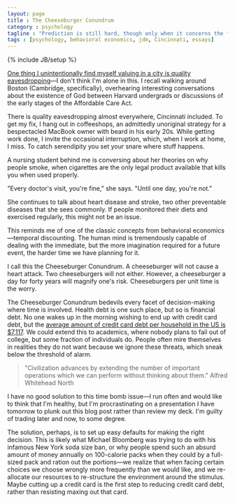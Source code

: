 ```yaml
---
layout: page
title : The Cheeseburger Conundrum
category : psychology
tagline : "Prediction is still hard, though only when it concerns the future."
tags : [psychology, behavioral economics, jdm, Cincinnati, essays]
---
```

{% include JB/setup %}

[One thing I unintentionally find myself valuing in a city is quality eavesdropping](http://paulgraham.com/cities.html)&#8212;I don't think I'm alone in this.
I recall walking around Boston (Cambridge, specifically), overhearing interesting conversations 
about the existence of God between Harvard undergrads or discussions of the early stages of the Affordable Care Act.

There is quality eavesdropping almost everywhere, Cincinnati included. To get my fix, I hang out in coffeeshops,
an admittedly unoriginal strategy for a bespectacled MacBook owner with beard in his early 20s.
While getting work done, I invite the occasional interruption, which,
when I work at home, I miss. To catch serendipity you set your snare where stuff happens.

A nursing student behind me is conversing about her theories on why people smoke, 
when cigarettes are the only legal product available that kills you when used 
properly.

"Every doctor's visit, you're fine," she says. "Until one day, you're not."

She continues to talk about heart disease and stroke, two other preventable
diseases that she sees commonly. If people monitored their diets and exercised regularly,
this might not be an issue.

This reminds me of one of the classic concepts from behavioral economics&#8212;temporal discounting.
The human mind is tremendously capable of dealing with the immediate, but the 
more imagination required for a future event, the harder time we have planning for 
it. 

I call this the Cheeseburger Conundrum. A cheeseburger will not cause a heart
attack. Two cheeseburgers will not either. However, a cheeseburger a day for
forty years will magnify one's risk. Cheeseburgers per unit time is the worry.

The Cheeseburger Conundrum bedevils every facet of decision-making where time is involved. 
Health debt is one such place, but so is financial debt. No one wakes up in the 
morning wishing to end up with credit card debt, but the [average amount of credit card
debt per household in the US is $7,117](http://www.nerdwallet.com/blog/credit-card-data/average-credit-card-debt-household/).
We could extend this to academics, where nobody plans to fail out of college,
but some fraction of individuals do. People often mire themselves in realities
they do not want because we ignore these threats, which sneak below the threshold
of alarm.

> "Civilization advances by extending the number of important operations which we can perform without thinking about them."
> Alfred Whitehead North

I have no good solution to this time bomb issue&#8212;I run often and would like to think
that I'm healthy, but I'm procrastinating on a presentation I have tomorrow to plunk out
this blog post rather than review my deck. I'm guilty of trading later and now, to some degree.

The solution, perhaps, is to set up easy defaults for making the right decision.
This is likely what Michael Bloomberg was trying to do with his infamous New York soda size ban,
or why people spend such an absurd amount of money annually on 100-calorie packs when they could by
a full-sized pack and ration out the portions&#8212;we realize that when facing certain choices we 
choose wrongly more frequently than we would like, and we re-allocate our resources to re-structure 
the environment around the stimulus. Maybe cutting up a credit card is the first step to reducing
credit card debt, rather than resisting maxing out that card.
